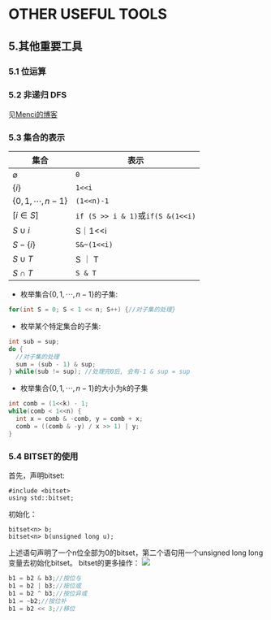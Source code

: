# OTHER USEFUL TOOLS

## 5.其他重要工具

### 5.1 位运算

### 5.2 非递归 DFS

见[Menci的博客](https://oi.men.ci/non-recursion-dfs-with-stack/)

### 5.3 集合的表示

| 集合                      | 表示                               |
| ----------------------- | -------------------------------- |
| $\varnothing$           | `0`                              |
| $\{i\}$                 | `1<<i`                           |
| $\{0, 1, \cdots, n-1\}$ | `(1<<n)-1`                       |
| $[i \in S]$             | `if (S >> i & 1)`或`if(S &(1<<i)` |
| $S \cup i$              | S｜1<<i                    |
| $S - \{i\}$             | `S&~(1<<i)`                      |
| $S \cup T$              | S ｜ T                    |
| $S \cap T$              | `S & T`                          |

* 枚举集合$\{0, 1, \cdots, n-1\}$的子集:

``` c++
for(int S = 0; S < 1 << n; S++) {//对子集的处理}
```

* 枚举某个特定集合的子集:

```c++
int sub = sup;
do {
  //对子集的处理
  sum = (sub - 1) & sup;
} while(sub != sup); //处理完0后, 会有-1 & sup = sup
```

* 枚举集合$\{0, 1, \cdots, n-1\}$的大小为$k$的子集

```c++
int comb = (1<<k) - 1;
while(comb < 1<<n) {
  int x = comb & -comb, y = comb + x;
  comb = ((comb & -y) / x >> 1) | y;
}
```

### 5.4 BITSET的使用

首先，声明bitset:

```
#include <bitset>
using std::bitset;
```
初始化：
```
bitset<n> b;
bitset<n> b(unsigned long u);
```
上述语句声明了一个n位全部为0的bitset，第二个语句用一个unsigned long long变量去初始化bitset。
bitset的更多操作：
![](http://images2015.cnblogs.com/blog/890886/201703/890886-20170304154243048-670536588.png)
```c++
b1 = b2 & b3;//按位与
b1 = b2 | b3;//按位或
b1 = b2 ^ b3;//按位异或
b1 = ~b2;//按位补
b1 = b2 << 3;//移位
```
